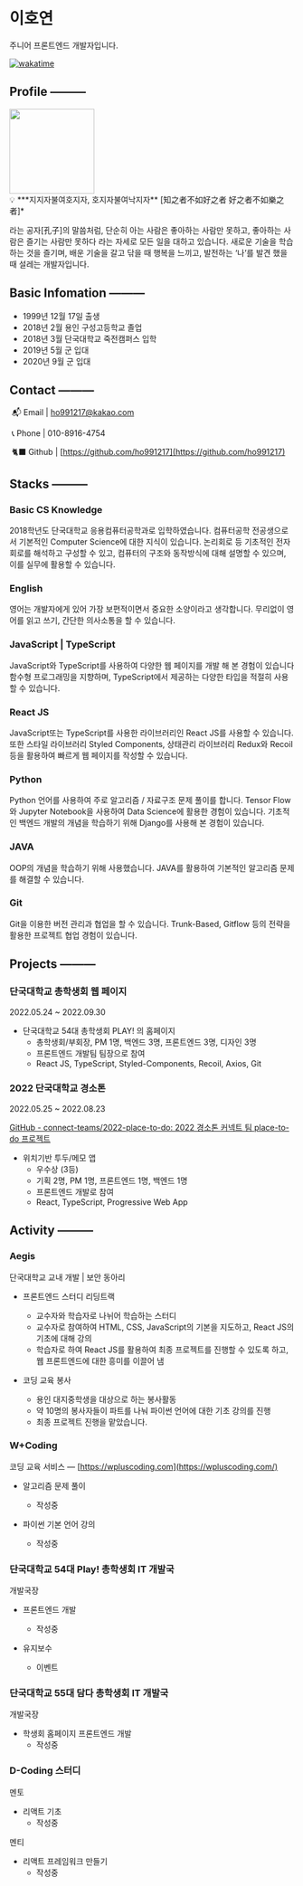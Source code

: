 # 이호연

주니어 프론트엔드 개발자입니다.

[![wakatime](https://wakatime.com/badge/user/c6d7f260-ad25-4072-a4ea-11cdfc7fdcb9.svg)](https://wakatime.com/@c6d7f260-ad25-4072-a4ea-11cdfc7fdcb9)

## Profile ———
<img src = "https://user-images.githubusercontent.com/84632077/210915415-76ca1c8b-19d5-42dd-8204-7bf1f49c657f.jpg" height="150px" />

<aside>
💡 ***지지자불여호지자, 호지자불여낙지자**
[知之者不如好之者 好之者不如樂之者]*

</aside>

라는 공자[孔子]의 말씀처럼, 단순히 아는 사람은 좋아하는 사람만 못하고, 좋아하는 사람은 즐기는 사람만 못하다 라는 자세로 모든 일을 대하고 있습니다. 
새로운 기술을 학습하는 것을 즐기며, 배운 기술을 갈고 닦을 때 행복을 느끼고, 발전하는 ‘나’를 발견 했을 때 설레는 개발자입니다.

## Basic Infomation ———

- 1999년 12월 17일 출생
- 2018년 2월 용인 구성고등학교 졸업
- 2018년 3월 단국대학교 죽전캠퍼스 입학
- 2019년 5월 군 입대
- 2020년 9월 군 입대

## Contact ———

 📬 Email | ho991217@kakao.com

 📞 Phone | 010-8916-4754

 🐈‍⬛ Github | [https://github.com/ho991217](https://github.com/ho991217)

## Stacks ———

### Basic CS Knowledge

2018학년도 단국대학교 응용컴퓨터공학과로 입학하였습니다.
컴퓨터공학 전공생으로서 기본적인 Computer Science에 대한 지식이 있습니다.
논리회로 등 기초적인 전자 회로를 해석하고 구성할 수 있고, 컴퓨터의 구조와 동작방식에 대해 설명할 수 있으며, 이를 실무에 활용할 수 있습니다. 

### English

영어는 개발자에게 있어 가장 보편적이면서 중요한 소양이라고 생각합니다.
무리없이 영어를 읽고 쓰기, 간단한 의사소통을 할 수 있습니다.

### JavaScript | TypeScript

JavaScript와 TypeScript를 사용하여 다양한 웹 페이지를 개발 해 본 경험이 있습니다
함수형 프로그래밍을 지향하며, TypeScript에서 제공하는 다양한 타입을 적절히 사용할 수 있습니다.

### React JS

JavaScript또는 TypeScript를 사용한 라이브러리인 React JS를 사용할 수 있습니다.
또한 스타일 라이브러리 Styled Components, 상태관리 라이브러리 Redux와 Recoil 등을 활용하여 빠르게 웹 페이지를 작성할 수 있습니다.

### Python

Python 언어를 사용하여 주로 알고리즘 / 자료구조 문제 풀이를 합니다.
Tensor Flow와 Jupyter Notebook을 사용하여 Data Science에 활용한 경험이 있습니다.
기초적인 백엔드 개발의 개념을 학습하기 위해 Django를 사용해 본 경험이 있습니다.

### JAVA

OOP의 개념을 학습하기 위해 사용했습니다.
JAVA를 활용하여 기본적인 알고리즘 문제를 해결할 수 있습니다.

### Git

Git을 이용한 버전 관리과 협업을 할 수 있습니다.
Trunk-Based, Gitflow 등의 전략을 활용한 프로젝트 협업 경험이 있습니다.

## Projects ———

### 단국대학교 총학생회 웹 페이지

2022.05.24 ~ 2022.09.30

[](https://github.com/DKU54PLAY/student-council-homepage-frontend)

- 단국대학교 54대 총학생회 PLAY! 의 홈페이지
    - 총학생회/부회장, PM 1명, 백엔드 3명, 프론트엔드 3명, 디자인 3명
    - 프론트엔드 개발팀 팀장으로 참여
    - React JS, TypeScript, Styled-Components, Recoil, Axios, Git

### 2022 단국대학교 경소톤

2022.05.25 ~ 2022.08.23

[GitHub - connect-teams/2022-place-to-do: 2022 경소톤 커넥트 팀 place-to-do 프로젝트](https://github.com/connect-teams/2022-place-to-do)

- 위치기반 투두/메모 앱
    - 우수상 (3등)
    - 기획 2명, PM 1명, 프론트엔드 1명, 백엔드 1명
    - 프론트엔드 개발로 참여
    - React, TypeScript, Progressive Web App

## Activity ———

### Aegis

단국대학교 교내 개발 | 보안 동아리

- 프론트엔드 스터디 리딩트랙
    - 교수자와 학습자로 나뉘어 학습하는 스터디
    - 교수자로 참여하여 HTML, CSS, JavaScript의 기본을 지도하고, React JS의 기초에 대해 강의
    - 학습자로 하여 React JS를 활용하여 최종 프로젝트를 진행할 수 있도록 하고, 웹 프론트엔드에 대한 흥미를 이끌어 냄

- 코딩 교육 봉사
    - 용인 대지중학생을 대상으로 하는 봉사활동
    - 약 10명의 봉사자들이 파트를 나눠 파이썬 언어에 대한 기초 강의를 진행
    - 최종 프로젝트 진행을 맡았습니다.
    

### W+Coding

코딩 교육 서비스 — [https://wpluscoding.com](https://wpluscoding.com/)

- 알고리즘 문제 풀이
    - 작성중

- 파이썬 기본 언어 강의
    - 작성중

### 단국대학교 54대 Play! 총학생회 IT 개발국

개발국장

- 프론트엔드 개발
    - 작성중

- 유지보수
    - 이벤트
    

### 단국대학교 55대 담다 총학생회 IT 개발국

개발국장

- 학생회 홈페이지 프론트엔드 개발
    - 작성중

### D-Coding 스터디

멘토

- 리액트 기초
    - 작성중

멘티

- 리액트 프레임워크 만들기
    - 작성중
